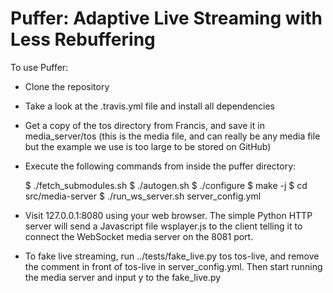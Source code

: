 # Puffer: Adaptive Live Streaming with Less Rebuffering

To use Puffer:

- Clone the repository

- Take a look at the .travis.yml file and install all dependencies

- Get a copy of the tos directory from Francis, and save it in media_server/tos 
(this is the media file, and can really be any media file but the example we use
is too large to be stored on GitHub)

- Execute the following commands from inside the puffer directory:

    $ ./fetch_submodules.sh
    $ ./autogen.sh
    $ ./configure
    $ make -j
    $ cd src/media-server
    $ ./run_ws_server.sh server_config.yml
    
- Visit 127.0.0.1:8080 using your web browser. The simple Python HTTP server will send a Javascript file wsplayer.js to the client telling it to connect the WebSocket media server on the 8081 port.

- To fake live streaming, run ../tests/fake_live.py tos tos-live, and remove the comment in front of  tos-live in server_config.yml. Then start running the media server and input y to the fake_live.py
    

